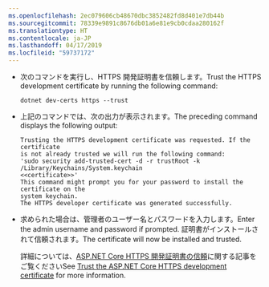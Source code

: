 ```yaml
---
ms.openlocfilehash: 2ec079606cb48670dbc3852482fd8d401e7db44b
ms.sourcegitcommit: 78339e9891c8676db01a6e81e9cb0cdaa280162f
ms.translationtype: HT
ms.contentlocale: ja-JP
ms.lasthandoff: 04/17/2019
ms.locfileid: "59737172"
---
```

* <span data-ttu-id="d01cf-101">次のコマンドを実行し、HTTPS 開発証明書を信頼します。</span><span class="sxs-lookup"><span data-stu-id="d01cf-101">Trust the HTTPS development certificate by running the following command:</span></span>

    ```console
    dotnet dev-certs https --trust
    ```

* <span data-ttu-id="d01cf-102">上記のコマンドでは、次の出力が表示されます。</span><span class="sxs-lookup"><span data-stu-id="d01cf-102">The preceding command displays the following output:</span></span>

    ```console
    Trusting the HTTPS development certificate was requested. If the certificate 
    is not already trusted we will run the following command:
    'sudo security add-trusted-cert -d -r trustRoot -k /Library/Keychains/System.keychain 
    <<certificate>>'
    This command might prompt you for your password to install the certificate on the 
    system keychain.
    The HTTPS developer certificate was generated successfully.
    ```

* <span data-ttu-id="d01cf-103">求められた場合は、管理者のユーザー名とパスワードを入力します。</span><span class="sxs-lookup"><span data-stu-id="d01cf-103">Enter the admin username and password if prompted.</span></span>  <span data-ttu-id="d01cf-104">証明書がインストールされて信頼されます。</span><span class="sxs-lookup"><span data-stu-id="d01cf-104">The certificate will now be installed and trusted.</span></span>

    <span data-ttu-id="d01cf-105">詳細については、[ASP.NET Core HTTPS 開発証明書の信頼](xref:security/enforcing-ssl#trust-the-aspnet-core-https-development-certificate-on-windows-and-macos)に関する記事をご覧ください</span><span class="sxs-lookup"><span data-stu-id="d01cf-105">See [Trust the ASP.NET Core HTTPS development certificate](xref:security/enforcing-ssl#trust-the-aspnet-core-https-development-certificate-on-windows-and-macos) for more information.</span></span>